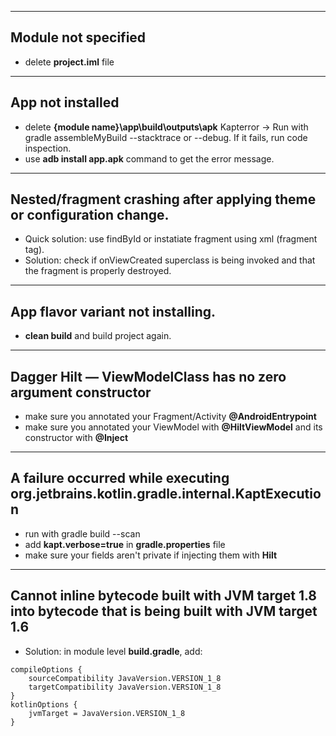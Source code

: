 --------------------
Module not specified
--------------------
* delete **project.iml** file

------------------
App not installed
------------------
* delete **{module name}\app\build\outputs\apk**
Kapterror -> Run with gradle assembleMyBuild --stacktrace or --debug. If it fails, run code inspection. 
* use **adb install app.apk** command to get the error message.


----------------------------------
Nested/fragment crashing after applying theme or configuration change. 
----------------------------------
* Quick solution: use findById or instatiate fragment using xml (fragment tag).
* Solution: check if onViewCreated superclass is being invoked and that the fragment is properly destroyed.

-------------------
App flavor variant not installing.
-------------------
* **clean build** and build project again.

-------------------------------------------------------------
Dagger Hilt — ViewModelClass has no zero argument constructor
-------------------------------------------------------------
* make sure you annotated your Fragment/Activity **@AndroidEntrypoint**
* make sure you annotated your ViewModel with **@HiltViewModel** and its constructor with **@Inject**

-------------------------------------------------------------------------------------
A failure occurred while executing org.jetbrains.kotlin.gradle.internal.KaptExecution
-------------------------------------------------------------------------------------
* run with gradle build --scan
* add **kapt.verbose=true** in **gradle.properties** file
* make sure your fields aren't private if injecting them with **Hilt**

----------------------------------
Cannot inline bytecode built with JVM target 1.8 into bytecode that is being built with JVM target 1.6
----------------------------------
* Solution: in module level **build.gradle**, add:
  
```
compileOptions {
    sourceCompatibility JavaVersion.VERSION_1_8
    targetCompatibility JavaVersion.VERSION_1_8
}
kotlinOptions {
    jvmTarget = JavaVersion.VERSION_1_8
}
```
